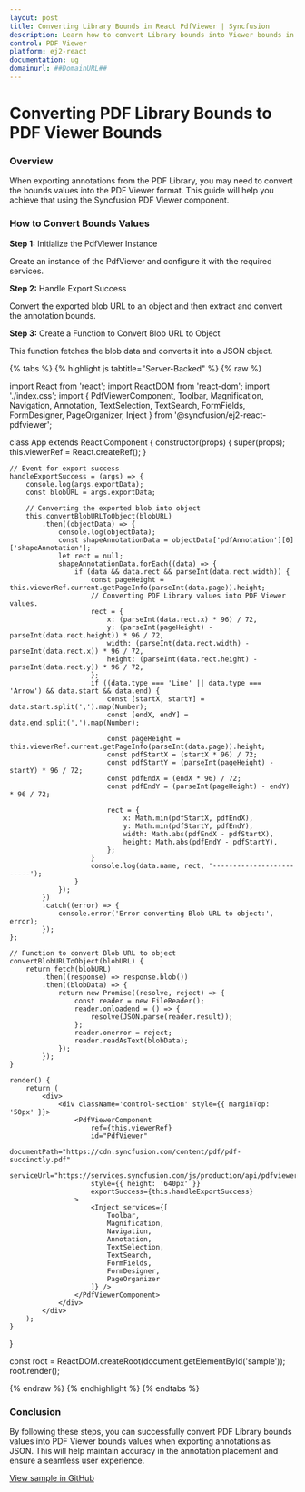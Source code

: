 ```yaml
---
layout: post  
title: Converting Library Bounds in React PdfViewer | Syncfusion  
description: Learn how to convert Library bounds into Viewer bounds in Syncfusion React Pdfviewer component of Syncfusion Essential JS 2 and more.
control: PDF Viewer  
platform: ej2-react
documentation: ug  
domainurl: ##DomainURL##  
---
```


# Converting PDF Library Bounds to PDF Viewer Bounds

### Overview

When exporting annotations from the PDF Library, you may need to convert the bounds values into the PDF Viewer format. This guide will help you achieve that using the Syncfusion PDF Viewer component.

### How to Convert Bounds Values

**Step 1:** Initialize the PdfViewer Instance

Create an instance of the PdfViewer and configure it with the required services.

**Step 2:** Handle Export Success

Convert the exported blob URL to an object and then extract and convert the annotation bounds.

**Step 3:** Create a Function to Convert Blob URL to Object

This function fetches the blob data and converts it into a JSON object.

{% tabs %}
{% highlight js tabtitle="Server-Backed" %}
{% raw %} 

import React from 'react';
import ReactDOM from 'react-dom';
import './index.css';
import {
    PdfViewerComponent,
    Toolbar,
    Magnification,
    Navigation,
    Annotation,
    TextSelection,
    TextSearch,
    FormFields,
    FormDesigner,
    PageOrganizer,
    Inject
} from '@syncfusion/ej2-react-pdfviewer';

class App extends React.Component {
    constructor(props) {
        super(props);
        this.viewerRef = React.createRef();
    }

    // Event for export success
    handleExportSuccess = (args) => {
        console.log(args.exportData);
        const blobURL = args.exportData;

        // Converting the exported blob into object
        this.convertBlobURLToObject(blobURL)
            .then((objectData) => {
                console.log(objectData);
                const shapeAnnotationData = objectData['pdfAnnotation'][0]['shapeAnnotation'];
                let rect = null;
                shapeAnnotationData.forEach((data) => {
                    if (data && data.rect && parseInt(data.rect.width)) {
                        const pageHeight = this.viewerRef.current.getPageInfo(parseInt(data.page)).height;
                        // Converting PDF Library values into PDF Viewer values.
                        rect = {
                            x: (parseInt(data.rect.x) * 96) / 72,
                            y: (parseInt(pageHeight) - parseInt(data.rect.height)) * 96 / 72,
                            width: (parseInt(data.rect.width) - parseInt(data.rect.x)) * 96 / 72,
                            height: (parseInt(data.rect.height) - parseInt(data.rect.y)) * 96 / 72,
                        };
                        if ((data.type === 'Line' || data.type === 'Arrow') && data.start && data.end) {
                            const [startX, startY] = data.start.split(',').map(Number);
                            const [endX, endY] = data.end.split(',').map(Number);

                            const pageHeight = this.viewerRef.current.getPageInfo(parseInt(data.page)).height;
                            const pdfStartX = (startX * 96) / 72;
                            const pdfStartY = (parseInt(pageHeight) - startY) * 96 / 72;
                            const pdfEndX = (endX * 96) / 72;
                            const pdfEndY = (parseInt(pageHeight) - endY) * 96 / 72;

                            rect = {
                                x: Math.min(pdfStartX, pdfEndX),
                                y: Math.min(pdfStartY, pdfEndY),
                                width: Math.abs(pdfEndX - pdfStartX),
                                height: Math.abs(pdfEndY - pdfStartY),
                            };
                        }
                        console.log(data.name, rect, '-------------------------');
                    }
                });
            })
            .catch((error) => {
                console.error('Error converting Blob URL to object:', error);
            });
    };

    // Function to convert Blob URL to object
    convertBlobURLToObject(blobURL) {
        return fetch(blobURL)
            .then((response) => response.blob())
            .then((blobData) => {
                return new Promise((resolve, reject) => {
                    const reader = new FileReader();
                    reader.onloadend = () => {
                        resolve(JSON.parse(reader.result));
                    };
                    reader.onerror = reject;
                    reader.readAsText(blobData);
                });
            });
    }

    render() {
        return (
            <div>
                <div className='control-section' style={{ marginTop: '50px' }}>
                    <PdfViewerComponent
                        ref={this.viewerRef}
                        id="PdfViewer"
                        documentPath="https://cdn.syncfusion.com/content/pdf/pdf-succinctly.pdf"
                        serviceUrl="https://services.syncfusion.com/js/production/api/pdfviewer"
                        style={{ height: '640px' }}
                        exportSuccess={this.handleExportSuccess}
                    >
                        <Inject services={[
                            Toolbar,
                            Magnification,
                            Navigation,
                            Annotation,
                            TextSelection,
                            TextSearch,
                            FormFields,
                            FormDesigner,
                            PageOrganizer
                        ]} />
                    </PdfViewerComponent>
                </div>
            </div>
        );
    }
}

const root = ReactDOM.createRoot(document.getElementById('sample'));
root.render(<App />);

{% endraw %}
{% endhighlight %}
{% endtabs %}

### Conclusion

By following these steps, you can successfully convert PDF Library bounds values into PDF Viewer bounds values when exporting annotations as JSON. This will help maintain accuracy in the annotation placement and ensure a seamless user experience.

[View sample in GitHub](https://github.com/SyncfusionExamples/react-pdf-viewer-examples/tree/master/How%20to/)